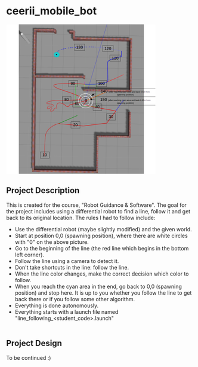 # ceerii_mobile_bot

<img src="data/task_description.png" width="400px" />     

<br />

## Project Description
This is created for the course, "Robot Guidance & Software". The goal for the project includes using a differential robot to find a line, follow it and get back to its original location. The rules I had to follow include: 
- Use the differential robot (maybe slightly modified) and the given world.
- Start at position 0,0 (spawning position), where there are white circles with "0" on the above picture.
- Go to the beginning of the line (the red line which begins in the bottom left corner).
- Follow the line using a camera to detect it.
- Don't take shortcuts in the line: follow the line.
- When the line color changes, make the correct decision which color to follow.
- When you reach the cyan area in the end, go back to 0,0 (spawning position) and stop here. It is up to you whether you follow the line to get back there or if you follow some other algorithm.
- Everything is done autonomously.
- Everything starts with a launch file named "line_following_<student_code>.launch"     
&nbsp;

## Project Design

To be continued :)